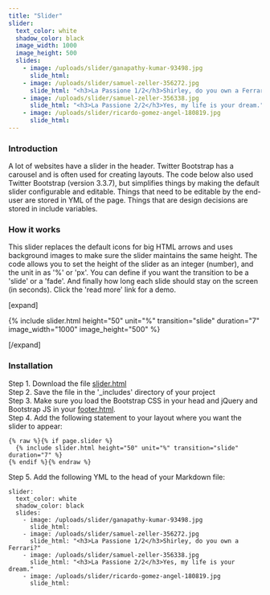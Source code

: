 ```yaml
---
title: "Slider"
slider:
  text_color: white
  shadow_color: black 
  image_width: 1000
  image_height: 500
  slides: 
    - image: /uploads/slider/ganapathy-kumar-93498.jpg
      slide_html:
    - image: /uploads/slider/samuel-zeller-356272.jpg
      slide_html: "<h3>La Passione 1/2</h3>Shirley, do you own a Ferrari?"
    - image: /uploads/slider/samuel-zeller-356338.jpg
      slide_html: "<h3>La Passione 2/2</h3>Yes, my life is your dream."
    - image: /uploads/slider/ricardo-gomez-angel-180819.jpg
      slide_html:
---
```


### Introduction

A lot of websites have a slider in the header. Twitter Bootstrap has a carousel and is often used for creating layouts. The code below also used Twitter Bootstrap (version 3.3.7), but simplifies things by making the default slider configurable and editable. Things that need to be editable by the end-user are stored in YML of the page. Things that are design decisions are stored in include variables.

### How it works

This slider replaces the default icons for big HTML arrows and uses background images to make sure the slider maintains the same height. The code allows you to set the height of the slider as an integer (number), and the unit in as '%' or 'px'. You can define if you want the transition to be a 'slide' or a 'fade'. And finally how long each slide should stay on the screen (in seconds). Click the 'read more' link for a demo.

[expand]

{% include slider.html height="50" unit="%" transition="slide" duration="7" image_width="1000" image_height="500" %}

[/expand]

### Installation

Step 1. Download the file [slider.html](https://raw.githubusercontent.com/jhvanderschee/jekyllcodex/gh-pages/_includes/slider.html)
<br />Step 2. Save the file in the '_includes' directory of your project
<br />Step 3. Make sure you load the Bootstrap CSS in your head and jQuery and Bootstrap JS in your [footer.html](https://raw.githubusercontent.com/jhvanderschee/jekyllcodex/gh-pages/_includes/footer.html).
<br />Step 4. Add the following statement to your layout where you want the slider to appear:

```
{% raw %}{% if page.slider %}
  {% include slider.html height="50" unit="%" transition="slide" duration="7" %}
{% endif %}{% endraw %}
```
Step 5. Add the following YML to the head of your Markdown file:

```
slider:
  text_color: white
  shadow_color: black
  slides: 
    - image: /uploads/slider/ganapathy-kumar-93498.jpg
      slide_html:
    - image: /uploads/slider/samuel-zeller-356272.jpg
      slide_html: "<h3>La Passione 1/2</h3>Shirley, do you own a Ferrari?"
    - image: /uploads/slider/samuel-zeller-356338.jpg
      slide_html: "<h3>La Passione 2/2</h3>Yes, my life is your dream."
    - image: /uploads/slider/ricardo-gomez-angel-180819.jpg
      slide_html:
```